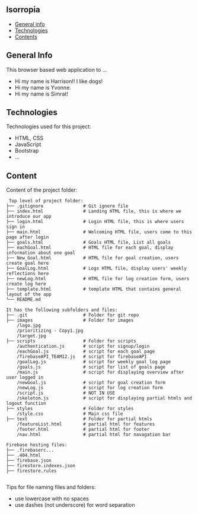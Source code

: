 ## Isorropia

* [General info](#general-info)
* [Technologies](#technologies)
* [Contents](#content)

## General Info
This browser based web application to ...
* Hi my name is Harrison!! I like dogs!
* Hi my name is Yvonne.
* Hi my name is Simrat!

## Technologies
Technologies used for this project:
* HTML, CSS
* JavaScript
* Bootstrap 
* ...
	
## Content
Content of the project folder:

```
 Top level of project folder: 
├── .gitignore               # Git ignore file
├── index.html               # Landing HTML file, this is where we introduce our app
├── login.html               # Login HTML file, this is where users sign in
├── main.html                # Welcoming HTML file, users come to this page after login
├── goals.html               # Goals HTML file, List all goals
├── eachGoal.html            # HTML file for each goal, display information about one goal
├── New_Goal.html            # HTML file for goal creation, users create goal here
├── GoalLog.html             # Logs HTML file, display users' weekly reflections here
├── newLog.html              # HTML file for log creation form, users create log here
├── template.html            # template HTML that contains general layout of the app
└── README.md

It has the following subfolders and files:
├── .git                     # Folder for git repo
├── images                   # Folder for images
    /logo.jpg
    /prioritizing - Copy1.jpg
    /target.jpg              
├── scripts                  # Folder for scripts
    /authentication.js       # script for signup/login
    /eachGoal.js             # script for each goal page
    /firebaseAPI_TEAM12.js   # script for firebaseAPI
    /goalLog.js              # script for weekly goal log page
    /goals.js                # script for list of goals page
    /main.js                 # script for displaying overview after user logged in
    /newGoal.js              # script for goal creation form
    /newLog.js               # script for log creation form
    /script.js               # NOT IN USE
    /skeleton.js             # script for displaying partial htmls and logout function
├── styles                   # Folder for styles
    /style.css               # Main css file
├── text                     # Folder for partial htmls
    /featureList.html        # partial html for features
    /footer.html             # partial html for footer
    /nav.html                # partial html for navagation bar

Firebase hosting files: 
├── .firebaserc...
├── .404.html
├── firebase.json
├── firestore.indexes.json
├── firestore.rules


```

Tips for file naming files and folders:
* use lowercase with no spaces
* use dashes (not underscore) for word separation

